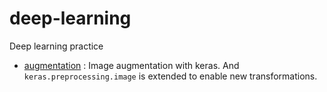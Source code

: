 # deep-learning
Deep learning practice
- [augmentation](augmentation) : Image augmentation with keras. And `keras.preprocessing.image` is extended to enable new transformations.
